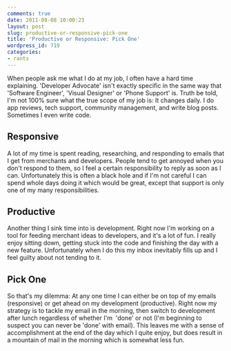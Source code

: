 ```yaml
---
comments: true
date: 2011-08-08 10:00:23
layout: post
slug: productive-or-responsive-pick-one
title: 'Productive or Responsive: Pick One'
wordpress_id: 719
categories:
- rants
---
```


When people ask me what I do at my job, I often have a hard time explaining. 'Developer Advocate' isn't exactly specific in the same way that 'Software Engineer', 'Visual Designer' or 'Phone Support' is. Truth be told, I'm not 100% sure what the true scope of my job is: It changes daily. I do app reviews, tech support, community management, and write blog posts. Sometimes I even write code.


## Responsive


A lot of my time is spent reading, researching, and responding to emails that I get from merchants and developers. People tend to get annoyed when you don't respond to them, so I feel a certain responsibility to reply as soon as I can. Unfortunately this is often a black hole and if I'm not careful I can spend whole days doing it which would be great, except that support is only one of my many responsibilities.


## Productive


Another thing I sink time into is development. Right now I'm working on a tool for feeding merchant ideas to developers, and it's a lot of fun. I really enjoy sitting down, getting stuck into the code and finishing the day with a new feature. Unfortunately when I do this my inbox inevitably fills up and I feel guilty about not tending to it.


## Pick One


So that's my dilemma: At any one time I can either be on top of my emails (responsive) or get ahead on my development (productive). Right now my strategy is to tackle my email in the morning, then switch to development after lunch regardless of whether I'm  'done' or not (I'm beginning to suspect you can never be 'done' with email). This leaves me with a sense of accomplishment at the end of the day which I quite enjoy, but does result in a mountain of mail in the morning which is somewhat less fun.


